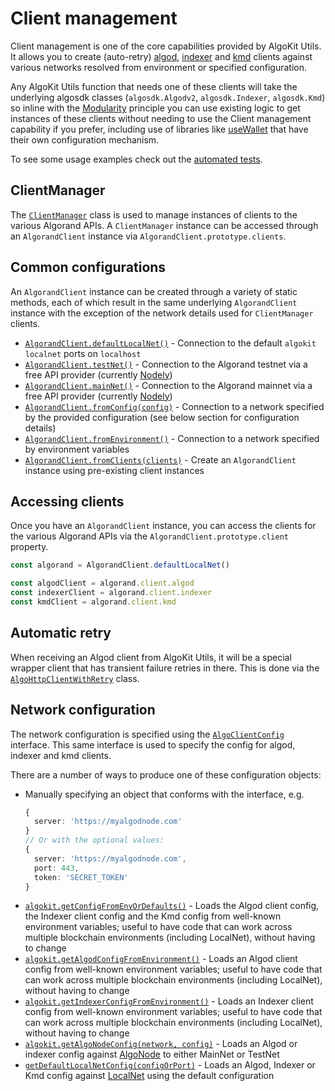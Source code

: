 # Client management

Client management is one of the core capabilities provided by AlgoKit Utils. It allows you to create (auto-retry) [algod](https://developer.algorand.org/docs/rest-apis/algod), [indexer](https://developer.algorand.org/docs/rest-apis/indexer) and [kmd](https://developer.algorand.org/docs/rest-apis/kmd) clients against various networks resolved from environment or specified configuration.

Any AlgoKit Utils function that needs one of these clients will take the underlying algosdk classes (`algosdk.Algodv2`, `algosdk.Indexer`, `algosdk.Kmd`) so inline with the [Modularity](../README.md#core-principles) principle you can use existing logic to get instances of these clients without needing to use the Client management capability if you prefer, including use of libraries like [useWallet](https://github.com/TxnLab/use-wallet) that have their own configuration mechanism.

To see some usage examples check out the [automated tests](../../src/network-client.spec.ts).

## ClientManager

The [`ClientManager`](../code/classes/types_client_manager.ClientManager.md) class is used to manage instances of clients to the various Algorand APIs. A `ClientManager` instance can be accessed through an `AlgorandClient` instance via `AlgorandClient.prototype.clients`.

## Common configurations

An `AlgorandClient` instance can be created through a variety of static methods, each of which result in the same underlying `AlgorandClient` instance with the exception of the network details used for `ClientManager` clients.

- [`AlgorandClient.defaultLocalNet()`](../code/classes/types_algorand_client.AlgorandClient.md#defaultlocalnet) - Connection to the default `algokit localnet` ports on `localhost`
- [`AlgorandClient.testNet()`](../code/classes/types_algorand_client.AlgorandClient.md#testnet) - Connection to the Algorand testnet via a free API provider (currently [Nodely](https://nodely.io/))
- [`AlgorandClient.mainNet()`](../code/classes/types_algorand_client.AlgorandClient.md#mainnet) - Connection to the Algorand mainnet via a free API provider (currently [Nodely](https://nodely.io/))
- [`AlgorandClient.fromConfig(config)`](../code/classes/types_algorand_client.AlgorandClient.md#fromconfig) - Connection to a network specified by the provided configuration (see below section for configuration details)
- [`AlgorandClient.fromEnvironment()`](../code/classes/types_algorand_client.AlgorandClient.md#fromEnvironment) - Connection to a network specified by environment variables
- [`AlgorandClient.fromClients(clients)`](../code/classes/types_algorand_client.AlgorandClient.md#fromClients) - Create an `AlgorandClient` instance using pre-existing client instances

## Accessing clients

Once you have an `AlgorandClient` instance, you can access the clients for the various Algorand APIs via the `AlgorandClient.prototype.client` property.

```ts
const algorand = AlgorandClient.defaultLocalNet()

const algodClient = algorand.client.algod
const indexerClient = algorand.client.indexer
const kmdClient = algorand.client.kmd
```

## Automatic retry

When receiving an Algod client from AlgoKit Utils, it will be a special wrapper client that has transient failure retries in there. This is done via the [`AlgoHttpClientWithRetry`](../code/classes/types_algo_http_client_with_retry.AlgoHttpClientWithRetry.md) class.

## Network configuration

The network configuration is specified using the [`AlgoClientConfig`](../code/interfaces/types_network_client.AlgoClientConfig.md) interface. This same interface is used to specify the config for algod, indexer and kmd clients.

There are a number of ways to produce one of these configuration objects:

- Manually specifying an object that conforms with the interface, e.g.
  ```typescript
  {
    server: 'https://myalgodnode.com'
  }
  // Or with the optional values:
  {
    server: 'https://myalgodnode.com',
    port: 443,
    token: 'SECRET_TOKEN'
  }
  ```
- [`algokit.getConfigFromEnvOrDefaults()`](../code/modules/index.md#getconfigfromenvordefaults) - Loads the Algod client config, the Indexer client config and the Kmd config from well-known environment variables; useful to have code that can work across multiple blockchain environments (including LocalNet), without having to change
- [`algokit.getAlgodConfigFromEnvironment()`](../code/modules/index.md#getalgodconfigfromenvironment) - Loads an Algod client config from well-known environment variables; useful to have code that can work across multiple blockchain environments (including LocalNet), without having to change
- [`algokit.getIndexerConfigFromEnvironment()`](../code/modules/index.md#getindexerconfigfromenvironment) - Loads an Indexer client config from well-known environment variables; useful to have code that can work across multiple blockchain environments (including LocalNet), without having to change
- [`algokit.getAlgoNodeConfig(network, config)`](../code/modules/index.md#getalgo) - Loads an Algod or indexer config against [AlgoNode](https://algonode.io/api/) to either MainNet or TestNet
- [`getDefaultLocalNetConfig(configOrPort)`](../code/modules/index.md#getdefaultlocalnetconfig) - Loads an Algod, Indexer or Kmd config against [LocalNet](https://github.com/algorandfoundation/algokit-cli/blob/main/docs/features/localnet.md) using the default configuration
